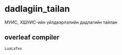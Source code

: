 # dadlagiin_tailan
МУИС, ХШУИС-ийн үйлдвэрлэлийн дадлагийн тайлан

## overleaf compiler 
```
LuaLaTex
```
